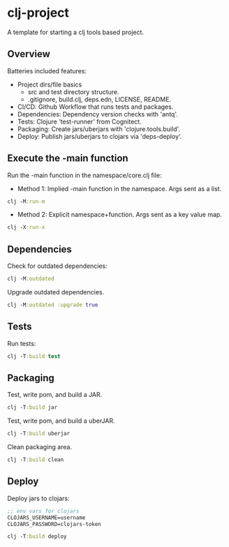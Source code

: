 # clj-project

<!-- Uncomment after editing links at the bottom of this page
[![Build Status][gh-actions-badge]][gh-actions] [![Clojars Project][clojars-badge]][clojars] [![Clojure Docs][cljdoc-badge]][cljdoc-link] [![Clojure version][clojure-v]](project.clj)
/-->

A template for starting a clj tools based project.

## Overview

Batteries included features:

- Project dirs/file basics
  - src and test directory structure.
  - .gitignore, build.clj, deps.edn, LICENSE, README.
- CI/CD: Github Workflow that runs tests and packages.
- Dependencies: Dependency version checks with 'antq'.
- Tests: Clojure 'test-runner' from Cognitect.
- Packaging: Create jars/uberjars with 'clojure.tools.build'.
- Deploy: Publish jars/uberjars to clojars via 'deps-deploy'.

## Execute the -main function

Run the -main function in the namespace/core.clj file:

- Method 1: Implied -main function in the namespace. Args sent as a list.

```clojure
clj -M:run-m
```

- Method 2: Explicit namespace+function. Args sent as a key value map.

```clojure
clj -X:run-x
```

## Dependencies

Check for outdated dependencies:

```clojure
clj -M:outdated
```

Upgrade outdated dependencies.

```clojure
clj -M:outdated :upgrade true
```

## Tests

Run tests:

```clojure
clj -T:build test
```

## Packaging

Test, write pom, and build a JAR.

```clojure
clj -T:build jar
```

Test, write pom, and build a uberJAR.

```clojure
clj -T:build uberjar
```

Clean packaging area.

```clojure
clj -T:build clean
```

## Deploy

Deploy jars to clojars:

```clojure
;; env vars for clojars
CLOJARS_USERNAME=username
CLOJARS_PASSWORD=clojars-token

clj -T:build deploy
```

<!-- Named page links below: /-->

[gh-actions-badge]: https://github.com/wdhowe/clj-project/workflows/ci%2Fcd/badge.svg
[gh-actions]: https://github.com/wdhowe/clj-project/actions
[cljdoc-badge]: https://cljdoc.org/badge/com.github.wdhowe/clj-project
[cljdoc-link]: https://cljdoc.org/d/com.github.wdhowe/clj-project/CURRENT
[clojure-v]: https://img.shields.io/badge/clojure-1.11.1-blue.svg
[clojars]: https://clojars.org/com.github.wdhowe/clj-project
[clojars-badge]: https://img.shields.io/clojars/v/com.github.wdhowe/clj-project.svg
